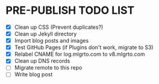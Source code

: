 # PRE-PUBLISH TODO LIST

- [x] Clean up CSS (Prevent duplicates?)
- [x] Clean up Jekyll directory
- [x] Import blog posts and images
- [x] Test GitHub Pages (if Plugins don't work, migrate to S3)
- [x] Relabel CNAME for log.mlgrto.com to v8.mlgrto.com
- [x] Clean up DNS records
- [ ] Migrate remote to this repo
- [ ] Write blog post